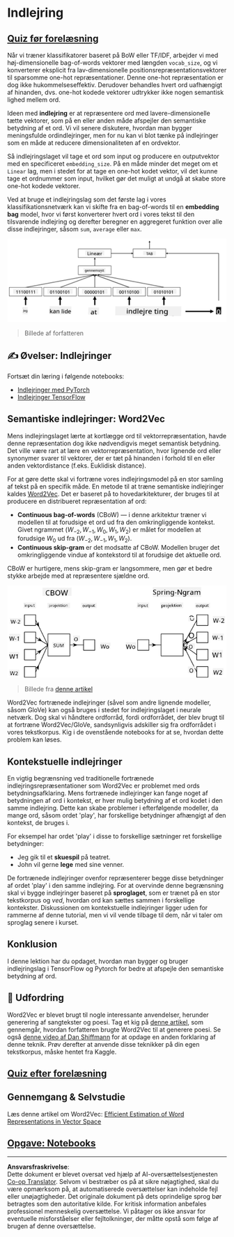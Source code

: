 <!--
CO_OP_TRANSLATOR_METADATA:
{
  "original_hash": "e40b47ac3fd48f71304ede1474e66293",
  "translation_date": "2025-08-28T16:01:11+00:00",
  "source_file": "lessons/5-NLP/14-Embeddings/README.md",
  "language_code": "da"
}
-->
# Indlejring

## [Quiz før forelæsning](https://ff-quizzes.netlify.app/en/ai/quiz/27)

Når vi træner klassifikatorer baseret på BoW eller TF/IDF, arbejder vi med høj-dimensionelle bag-of-words vektorer med længden `vocab_size`, og vi konverterer eksplicit fra lav-dimensionelle positionsrepræsentationsvektorer til sparsomme one-hot repræsentationer. Denne one-hot repræsentation er dog ikke hukommelseseffektiv. Derudover behandles hvert ord uafhængigt af hinanden, dvs. one-hot kodede vektorer udtrykker ikke nogen semantisk lighed mellem ord.

Ideen med **indlejring** er at repræsentere ord med lavere-dimensionelle tætte vektorer, som på en eller anden måde afspejler den semantiske betydning af et ord. Vi vil senere diskutere, hvordan man bygger meningsfulde ordindlejringer, men for nu kan vi blot tænke på indlejringer som en måde at reducere dimensionaliteten af en ordvektor.

Så indlejringslaget vil tage et ord som input og producere en outputvektor med en specificeret `embedding_size`. På en måde minder det meget om et `Linear` lag, men i stedet for at tage en one-hot kodet vektor, vil det kunne tage et ordnummer som input, hvilket gør det muligt at undgå at skabe store one-hot kodede vektorer.

Ved at bruge et indlejringslag som det første lag i vores klassifikationsnetværk kan vi skifte fra en bag-of-words til en **embedding bag** model, hvor vi først konverterer hvert ord i vores tekst til den tilsvarende indlejring og derefter beregner en aggregeret funktion over alle disse indlejringer, såsom `sum`, `average` eller `max`.  

![Billede, der viser en indlejringsklassifikator for fem sekvensord.](../../../../../translated_images/embedding-classifier-example.b77f021a7ee67eeec8e68bfe11636c5b97d6eaa067515a129bfb1d0034b1ac5b.da.png)

> Billede af forfatteren

## ✍️ Øvelser: Indlejringer

Fortsæt din læring i følgende notebooks:
* [Indlejringer med PyTorch](EmbeddingsPyTorch.ipynb)
* [Indlejringer TensorFlow](EmbeddingsTF.ipynb)

## Semantiske indlejringer: Word2Vec

Mens indlejringslaget lærte at kortlægge ord til vektorrepræsentation, havde denne repræsentation dog ikke nødvendigvis meget semantisk betydning. Det ville være rart at lære en vektorrepræsentation, hvor lignende ord eller synonymer svarer til vektorer, der er tæt på hinanden i forhold til en eller anden vektordistance (f.eks. Euklidisk distance).

For at gøre dette skal vi fortræne vores indlejringsmodel på en stor samling af tekst på en specifik måde. En metode til at træne semantiske indlejringer kaldes [Word2Vec](https://en.wikipedia.org/wiki/Word2vec). Det er baseret på to hovedarkitekturer, der bruges til at producere en distribueret repræsentation af ord:

 - **Continuous bag-of-words** (CBoW) — i denne arkitektur træner vi modellen til at forudsige et ord ud fra den omkringliggende kontekst. Givet ngrammet $(W_{-2},W_{-1},W_0,W_1,W_2)$ er målet for modellen at forudsige $W_0$ ud fra $(W_{-2},W_{-1},W_1,W_2)$.
 - **Continuous skip-gram** er det modsatte af CBoW. Modellen bruger det omkringliggende vindue af kontekstord til at forudsige det aktuelle ord.

CBoW er hurtigere, mens skip-gram er langsommere, men gør et bedre stykke arbejde med at repræsentere sjældne ord.

![Billede, der viser både CBoW og Skip-Gram algoritmer til at konvertere ord til vektorer.](../../../../../translated_images/example-algorithms-for-converting-words-to-vectors.fbe9207a726922f6f0f5de66427e8a6eda63809356114e28fb1fa5f4a83ebda7.da.png)

> Billede fra [denne artikel](https://arxiv.org/pdf/1301.3781.pdf)

Word2Vec fortrænede indlejringer (såvel som andre lignende modeller, såsom GloVe) kan også bruges i stedet for indlejringslaget i neurale netværk. Dog skal vi håndtere ordforråd, fordi ordforrådet, der blev brugt til at fortræne Word2Vec/GloVe, sandsynligvis adskiller sig fra ordforrådet i vores tekstkorpus. Kig i de ovenstående notebooks for at se, hvordan dette problem kan løses.

## Kontekstuelle indlejringer

En vigtig begrænsning ved traditionelle fortrænede indlejringsrepræsentationer som Word2Vec er problemet med ords betydningsafklaring. Mens fortrænede indlejringer kan fange noget af betydningen af ord i kontekst, er hver mulig betydning af et ord kodet i den samme indlejring. Dette kan skabe problemer i efterfølgende modeller, da mange ord, såsom ordet 'play', har forskellige betydninger afhængigt af den kontekst, de bruges i.

For eksempel har ordet 'play' i disse to forskellige sætninger ret forskellige betydninger:

- Jeg gik til et **skuespil** på teatret.
- John vil gerne **lege** med sine venner.

De fortrænede indlejringer ovenfor repræsenterer begge disse betydninger af ordet 'play' i den samme indlejring. For at overvinde denne begrænsning skal vi bygge indlejringer baseret på **sproglaget**, som er trænet på en stor tekstkorpus og *ved*, hvordan ord kan sættes sammen i forskellige kontekster. Diskussionen om kontekstuelle indlejringer ligger uden for rammerne af denne tutorial, men vi vil vende tilbage til dem, når vi taler om sproglag senere i kurset.

## Konklusion

I denne lektion har du opdaget, hvordan man bygger og bruger indlejringslag i TensorFlow og Pytorch for bedre at afspejle den semantiske betydning af ord.

## 🚀 Udfordring

Word2Vec er blevet brugt til nogle interessante anvendelser, herunder generering af sangtekster og poesi. Tag et kig på [denne artikel](https://www.politetype.com/blog/word2vec-color-poems), som gennemgår, hvordan forfatteren brugte Word2Vec til at generere poesi. Se også [denne video af Dan Shiffmann](https://www.youtube.com/watch?v=LSS_bos_TPI&ab_channel=TheCodingTrain) for at opdage en anden forklaring af denne teknik. Prøv derefter at anvende disse teknikker på din egen tekstkorpus, måske hentet fra Kaggle.

## [Quiz efter forelæsning](https://ff-quizzes.netlify.app/en/ai/quiz/28)

## Gennemgang & Selvstudie

Læs denne artikel om Word2Vec: [Efficient Estimation of Word Representations in Vector Space](https://arxiv.org/pdf/1301.3781.pdf)

## [Opgave: Notebooks](assignment.md)

---

**Ansvarsfraskrivelse**:  
Dette dokument er blevet oversat ved hjælp af AI-oversættelsestjenesten [Co-op Translator](https://github.com/Azure/co-op-translator). Selvom vi bestræber os på at sikre nøjagtighed, skal du være opmærksom på, at automatiserede oversættelser kan indeholde fejl eller unøjagtigheder. Det originale dokument på dets oprindelige sprog bør betragtes som den autoritative kilde. For kritisk information anbefales professionel menneskelig oversættelse. Vi påtager os ikke ansvar for eventuelle misforståelser eller fejltolkninger, der måtte opstå som følge af brugen af denne oversættelse.
